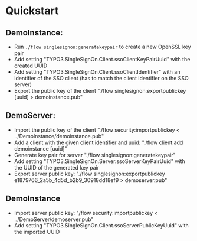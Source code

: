 # Quickstart

## DemoInstance:

* Run `./flow singlesignon:generatekeypair` to create a new OpenSSL key pair
* Add setting "TYPO3.SingleSignOn.Client.ssoClientKeyPairUuid" with the created UUID
* Add setting "TYPO3.SingleSignOn.Client.ssoClientIdentifier" with an identifier of the SSO client (has to match the client identifier on the SSO server)
* Export the public key of the client "./flow singlesignon:exportpublickey [uuid] > demoinstance.pub"

## DemoServer:

* Import the public key of the client "./flow security:importpublickey < ../DemoInstance/demoinstance.pub"
* Add a client with the given client identifier and uuid: "./flow client:add demoinstance [uuid]"
* Generate key pair for server "./flow singlesignon:generatekeypair"
* Add setting "TYPO3.SingleSignOn.Server.ssoServerKeyPairUuid" with the UUID of the generated key pair
* Export server public key: "./flow singlesignon:exportpublickey e1879766_2a5b_4d5d_b2b9_30918dd18ef9 > demoserver.pub"

## DemoInstance

* Import server public key: "/flow security:importpublickey < ../DemoServer/demoserver.pub"
* Add setting "TYPO3.SingleSignOn.Client.ssoServerPublicKeyUuid" with the imported UUID
